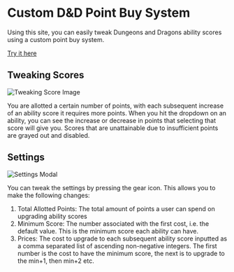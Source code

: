 # Custom D&D Point Buy System
Using this site, you can easily tweak Dungeons and Dragons ability scores using a custom point buy system.

[Try it here](https://jack-kraus.github.io/custom_dnd_point_buy/)

## Tweaking Scores

![Tweaking Score Image](https://i.imgur.com/2OIqrBT.png)

You are allotted a certain number of points, with each subsequent increase of an ability score it requires more points.
When you hit the dropdown on an ability, you can see the increase or decrease in points that selecting that score will give you.
Scores that are unattainable due to insufficient points are grayed out and disabled.

## Settings

![Settings Modal](https://i.imgur.com/GgfcGNf.png)

You can tweak the settings by pressing the gear icon. This allows you to make the following changes:

1. Total Allotted Points: The total amount of points a user can spend on upgrading ability scores
2. Minimum Score: The number associated with the first cost, i.e. the default value. This is the minimum score each ability can have.
3. Prices: The cost to upgrade to each subsequent ability score inputted as a comma separated list of ascending non-negative integers. The first number is the cost to have the minimum score, the next is to upgrade to the min+1, then min+2 etc.
